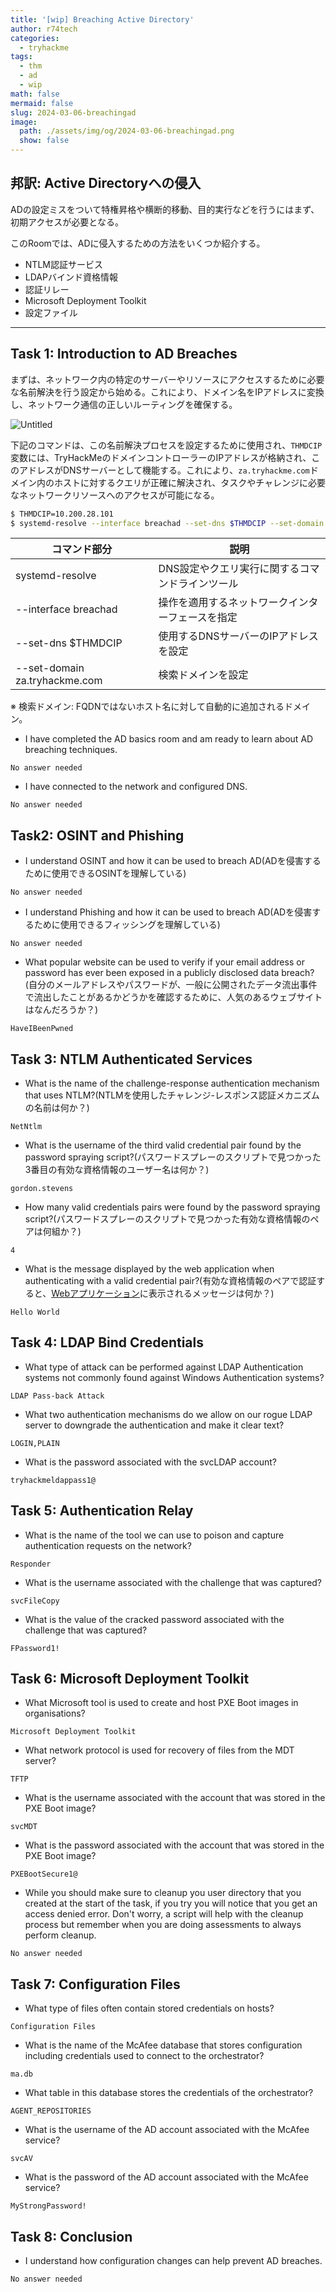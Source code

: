 ```yaml
---
title: '[wip] Breaching Active Directory'
author: r74tech
categories:
  - tryhackme
tags:
  - thm
  - ad
  - wip
math: false
mermaid: false
slug: 2024-03-06-breachingad
image:
  path: ./assets/img/og/2024-03-06-breachingad.png
  show: false
---
```

## 邦訳: Active Directoryへの侵入

ADの設定ミスをついて特権昇格や横断的移動、目的実行などを行うにはまず、初期アクセスが必要となる。

このRoomでは、ADに侵入するための方法をいくつか紹介する。

- NTLM認証サービス
- LDAPバインド資格情報
- 認証リレー
- Microsoft Deployment Toolkit
- 設定ファイル

---

## Task 1: Introduction to AD Breaches

まずは、ネットワーク内の特定のサーバーやリソースにアクセスするために必要な名前解決を行う設定から始める。これにより、ドメイン名をIPアドレスに変換し、ネットワーク通信の正しいルーティングを確保する。

![Untitled](/assets/img/post/2024-03-06/Untitled.png)

下記のコマンドは、この名前解決プロセスを設定するために使用され、`THMDCIP`変数には、TryHackMeのドメインコントローラーのIPアドレスが格納され、このアドレスがDNSサーバーとして機能する。これにより、`za.tryhackme.com`ドメイン内のホストに対するクエリが正確に解決され、タスクやチャレンジに必要なネットワークリソースへのアクセスが可能になる。

```bash
$ THMDCIP=10.200.28.101
$ systemd-resolve --interface breachad --set-dns $THMDCIP --set-domain za.tryhackme.com
```

| コマンド部分 | 説明 |
| --- | --- |
| systemd-resolve | DNS設定やクエリ実行に関するコマンドラインツール |
| --interface breachad | 操作を適用するネットワークインターフェースを指定 |
| --set-dns $THMDCIP | 使用するDNSサーバーのIPアドレスを設定 |
| --set-domain za.tryhackme.com | 検索ドメインを設定 |

※ 検索ドメイン: FQDNではないホスト名に対して自動的に追加されるドメイン。


- I have completed the AD basics room and am ready to learn about AD breaching techniques.
```
No answer needed
```

- I have connected to the network and configured DNS.
```
No answer needed
```


## Task2: OSINT and Phishing


- I understand OSINT and how it can be used to breach AD(ADを侵害するために使用できるOSINTを理解している)
```
No answer needed
```

- I understand Phishing and how it can be used to breach AD(ADを侵害するために使用できるフィッシングを理解している)
```
No answer needed
```

- What popular website can be used to verify if your email address or password has ever been exposed in a publicly disclosed data breach?
(自分のメールアドレスやパスワードが、一般に公開されたデータ流出事件で流出したことがあるかどうかを確認するために、人気のあるウェブサイトはなんだろうか？)
```
HaveIBeenPwned
```

## Task 3: NTLM Authenticated Services

- What is the name of the challenge-response authentication mechanism that uses NTLM?(NTLMを使用したチャレンジ-レスポンス認証メカニズムの名前は何か？)
```
NetNtlm
```

- What is the username of the third valid credential pair found by the password spraying script?(パスワードスプレーのスクリプトで見つかった3番目の有効な資格情報のユーザー名は何か？)
```
gordon.stevens
```

- How many valid credentials pairs were found by the password spraying script?(パスワードスプレーのスクリプトで見つかった有効な資格情報のペアは何組か？)
```
4
```

- What is the message displayed by the web application when authenticating with a valid credential pair?(有効な資格情報のペアで認証すると、[Webアプリケーション](http://ntlmauth.za.tryhackme.com)に表示されるメッセージは何か？)
```
Hello World
```

## Task 4: LDAP Bind Credentials

- What type of attack can be performed against LDAP Authentication systems not commonly found against Windows Authentication systems?
```
LDAP Pass-back Attack
```

- What two authentication mechanisms do we allow on our rogue LDAP server to downgrade the authentication and make it clear text?
```
LOGIN,PLAIN
```

- What is the password associated with the svcLDAP account?
```
tryhackmeldappass1@
```

## Task 5: Authentication Relay

- What is the name of the tool we can use to poison and capture authentication requests on the network?
```
Responder
```

- What is the username associated with the challenge that was captured?
```
svcFileCopy
```

- What is the value of the cracked password associated with the challenge that was captured?
```
FPassword1!
```


## Task 6: Microsoft Deployment Toolkit

- What Microsoft tool is used to create and host PXE Boot images in organisations?
```
Microsoft Deployment Toolkit
```

- What network protocol is used for recovery of files from the MDT server?
```
TFTP
```

- What is the username associated with the account that was stored in the PXE Boot image?
```
svcMDT
```

- What is the password associated with the account that was stored in the PXE Boot image?
```
PXEBootSecure1@
```

- While you should make sure to cleanup you user directory that you created at the start of the task, if you try you will notice that you get an access denied error. Don't worry, a script will help with the cleanup process but remember when you are doing assessments to always perform cleanup.
```
No answer needed
```

## Task 7: Configuration Files

- What type of files often contain stored credentials on hosts?
```
Configuration Files
```

- What is the name of the McAfee database that stores configuration including credentials used to connect to the orchestrator?
```
ma.db
```

- What table in this database stores the credentials of the orchestrator?
```
AGENT_REPOSITORIES
```

- What is the username of the AD account associated with the McAfee service?
```
svcAV
```

- What is the password of the AD account associated with the McAfee service?
```
MyStrongPassword!
```

## Task 8: Conclusion

- I understand how configuration changes can help prevent AD breaches.
```
No answer needed
```
